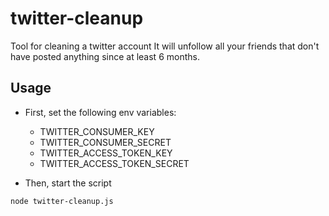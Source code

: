 # twitter-cleanup
Tool for cleaning a twitter account
It will unfollow all your friends that don't have posted anything since at least 6 months.

## Usage

* First, set the following env variables:
  * TWITTER_CONSUMER_KEY
  * TWITTER_CONSUMER_SECRET
  * TWITTER_ACCESS_TOKEN_KEY
  * TWITTER_ACCESS_TOKEN_SECRET

* Then, start the script
```sh
node twitter-cleanup.js
```

